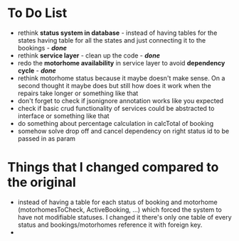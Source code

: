 # To Do List

- rethink **status system in database** - instead of having tables for the states having table for all the states and just connecting it to the bookings - ***done***
- rethink **service layer** - clean up the code - ***done***
- redo the **motorhome availability** in service layer to avoid **dependency cycle** - ***done***
- rethink motorhome status because it maybe doesn't make sense.  On a second thought it maybe does but still how does it work when the repairs take longer or something like that
- don't forget to check if jsonignore annotation works like you expected
- check if basic crud functionality of services could be abstracted to interface or something like that
- do something about percentage calculation in calcTotal of booking
- somehow solve drop off and cancel dependency on right status id to be passed in as param

# Things that I changed compared to the original

- instead of having a table for each status of booking and motorhome (motorhomesToCheck, ActiveBooking, ...) which forced the system to have not modifiable statuses. I changed it there's only one table of every status and bookings/motorhomes reference it with foreign key.
- 